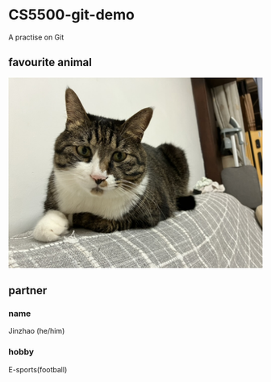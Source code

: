 # CS5500-git-demo
A practise on Git
## favourite animal
![GBP](GBP.jpeg)
## partner
### name
Jinzhao (he/him)
### hobby
E-sports(football)